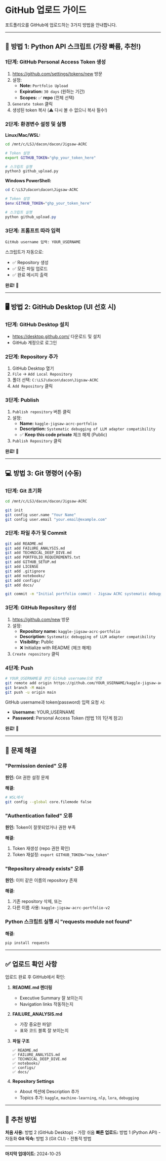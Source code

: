 # GitHub 업로드 가이드

포트폴리오를 GitHub에 업로드하는 3가지 방법을 안내합니다.

---

## 🚀 방법 1: Python API 스크립트 (가장 빠름, 추천!)

### 1단계: GitHub Personal Access Token 생성

1. https://github.com/settings/tokens/new 방문
2. 설정:
   - **Note:** `Portfolio Upload`
   - **Expiration:** `30 days` (원하는 기간)
   - **Scopes:** ✅ **repo** (전체 선택)
3. `Generate token` 클릭
4. 생성된 token 복사 (⚠️ 다시 볼 수 없으니 복사 필수!)

### 2단계: 환경변수 설정 및 실행

**Linux/Mac/WSL:**
```bash
cd /mnt/c/LSJ/dacon/dacon/Jigsaw-ACRC

# Token 설정
export GITHUB_TOKEN="ghp_your_token_here"

# 스크립트 실행
python3 github_upload.py
```

**Windows PowerShell:**
```powershell
cd C:\LSJ\dacon\dacon\Jigsaw-ACRC

# Token 설정
$env:GITHUB_TOKEN="ghp_your_token_here"

# 스크립트 실행
python github_upload.py
```

### 3단계: 프롬프트 따라 입력

```
GitHub username 입력: YOUR_USERNAME
```

스크립트가 자동으로:
- ✅ Repository 생성
- ✅ 모든 파일 업로드
- ✅ 완료 메시지 출력

**완료!** 🎉

---

## 🖥️ 방법 2: GitHub Desktop (UI 선호 시)

### 1단계: GitHub Desktop 설치

- https://desktop.github.com/ 다운로드 및 설치
- GitHub 계정으로 로그인

### 2단계: Repository 추가

1. GitHub Desktop 열기
2. `File` → `Add Local Repository`
3. 폴더 선택: `C:\LSJ\dacon\dacon\Jigsaw-ACRC`
4. `Add Repository` 클릭

### 3단계: Publish

1. `Publish repository` 버튼 클릭
2. 설정:
   - **Name:** `kaggle-jigsaw-acrc-portfolio`
   - **Description:** `Systematic debugging of LLM adapter compatibility`
   - ✅ **Keep this code private** 체크 해제 (Public)
3. `Publish Repository` 클릭

**완료!** 🎉

---

## 💻 방법 3: Git 명령어 (수동)

### 1단계: Git 초기화

```bash
cd /mnt/c/LSJ/dacon/dacon/Jigsaw-ACRC

git init
git config user.name "Your Name"
git config user.email "your.email@example.com"
```

### 2단계: 파일 추가 및 Commit

```bash
git add README.md
git add FAILURE_ANALYSIS.md
git add TECHNICAL_DEEP_DIVE.md
git add PORTFOLIO_REQUIREMENTS.txt
git add GITHUB_SETUP.md
git add LICENSE
git add .gitignore
git add notebooks/
git add configs/
git add docs/

git commit -m "Initial portfolio commit - Jigsaw ACRC systematic debugging case study"
```

### 3단계: GitHub Repository 생성

1. https://github.com/new 방문
2. 설정:
   - **Repository name:** `kaggle-jigsaw-acrc-portfolio`
   - **Description:** `Systematic debugging of LLM adapter compatibility`
   - **Visibility:** Public
   - ❌ Initialize with README (체크 해제)
3. `Create repository` 클릭

### 4단계: Push

```bash
# YOUR_USERNAME을 본인 GitHub username으로 변경
git remote add origin https://github.com/YOUR_USERNAME/kaggle-jigsaw-acrc-portfolio.git
git branch -M main
git push -u origin main
```

GitHub username과 token(password) 입력 요청 시:
- **Username:** YOUR_USERNAME
- **Password:** Personal Access Token (방법 1의 1단계 참고)

**완료!** 🎉

---

## 🔧 문제 해결

### "Permission denied" 오류

**원인:** Git 권한 설정 문제

**해결:**
```bash
# WSL에서
git config --global core.filemode false
```

### "Authentication failed" 오류

**원인:** Token이 잘못되었거나 권한 부족

**해결:**
1. Token 재생성 (repo 권한 확인)
2. Token 재설정: `export GITHUB_TOKEN="new_token"`

### "Repository already exists" 오류

**원인:** 이미 같은 이름의 repository 존재

**해결:**
1. 기존 repository 삭제, 또는
2. 다른 이름 사용: `kaggle-jigsaw-acrc-portfolio-v2`

### Python 스크립트 실행 시 "requests module not found"

**해결:**
```bash
pip install requests
```

---

## ✅ 업로드 확인 사항

업로드 완료 후 GitHub에서 확인:

1. **README.md 렌더링**
   - Executive Summary 잘 보이는지
   - Navigation links 작동하는지

2. **FAILURE_ANALYSIS.md**
   - 가장 중요한 파일!
   - 표와 코드 블록 잘 보이는지

3. **파일 구조**
   ```
   ✅ README.md
   ✅ FAILURE_ANALYSIS.md
   ✅ TECHNICAL_DEEP_DIVE.md
   ✅ notebooks/
   ✅ configs/
   ✅ docs/
   ```

4. **Repository Settings**
   - About 섹션에 Description 추가
   - Topics 추가: `kaggle`, `machine-learning`, `nlp`, `lora`, `debugging`

---

## 🎯 추천 방법

**처음 사용:** 방법 2 (GitHub Desktop) - 가장 쉬움
**빠른 업로드:** 방법 1 (Python API) - 자동화
**Git 익숙:** 방법 3 (Git CLI) - 전통적 방법

---

**마지막 업데이트:** 2024-10-25
